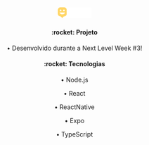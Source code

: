 <h2 align="center">
  <img src='./web/src/images/logo.svg' width='15%'>
</h2>

<h4 align="center">:rocket: Projeto</h4>
<p align="center">• Desenvolvido durante a Next Level Week #3!<p>

<h4 align="center">:rocket: Tecnologias</h4>
<p align="center">• Node.js <p>
<p align="center">• React<p>
<p align="center">• ReactNative<p>
<p align="center">• Expo<p>
<p align="center">• TypeScript<p>

